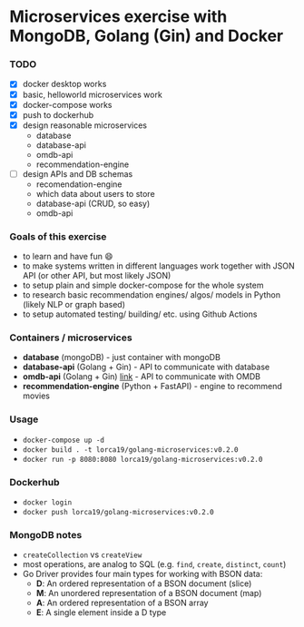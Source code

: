 # Microservices exercise with MongoDB, Golang (Gin) and Docker

### TODO
- [x] docker desktop works
- [x] basic, helloworld microservices work
- [x] docker-compose works
- [x] push to dockerhub
- [x] design reasonable microservices
    - database
    - database-api
    - omdb-api
    - recommendation-engine
- [ ] design APIs and DB schemas
    - recomendation-engine
    - which data about users to store
    - database-api (CRUD, so easy)
    - omdb-api

### Goals of this exercise
* to learn and have fun :smile:
* to make systems written in different languages work together with JSON API (or other API, but most likely JSON)
* to setup plain and simple docker-compose for the whole system
* to research basic recommendation engines/ algos/ models in Python (likely NLP or graph based)
* to setup automated testing/ building/ etc. using Github Actions

### Containers / microservices
* **database** (mongoDB) - just container with mongoDB
* **database-api** (Golang + Gin) - API to communicate with database
* **omdb-api** (Golang + Gin) [link](https://www.omdbapi.com/) - API to communicate with OMDB
* **recommendation-engine** (Python + FastAPI) - engine to recommend movies

### Usage
* `docker-compose up -d`
* `docker build . -t lorca19/golang-microservices:v0.2.0`
* `docker run -p 8080:8080 lorca19/golang-microservices:v0.2.0`

### Dockerhub 
* `docker login`
* `docker push lorca19/golang-microservices:v0.2.0`

### MongoDB notes
* `createCollection` vs `createView`
* most operations, are analog to SQL (e.g. `find`, `create`, `distinct`, `count`)
* Go Driver provides four main types for working with BSON data:
    - **D**: An ordered representation of a BSON document (slice)
    - **M**: An unordered representation of a BSON document (map)
    - **A**: An ordered representation of a BSON array
    - **E**: A single element inside a D type
    